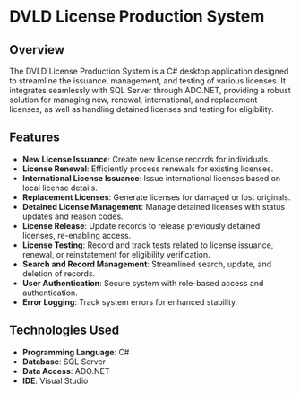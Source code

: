 # DVLD License Production System

## Overview
The DVLD License Production System is a C# desktop application designed to streamline the issuance, management, and testing of various licenses. It integrates seamlessly with SQL Server through ADO.NET, providing a robust solution for managing new, renewal, international, and replacement licenses, as well as handling detained licenses and testing for eligibility.

## Features

- **New License Issuance**: Create new license records for individuals.
- **License Renewal**: Efficiently process renewals for existing licenses.
- **International License Issuance**: Issue international licenses based on local license details.
- **Replacement Licenses**: Generate licenses for damaged or lost originals.
- **Detained License Management**: Manage detained licenses with status updates and reason codes.
- **License Release**: Update records to release previously detained licenses, re-enabling access.
- **License Testing**: Record and track tests related to license issuance, renewal, or reinstatement for eligibility verification.
- **Search and Record Management**: Streamlined search, update, and deletion of records.
- **User Authentication**: Secure system with role-based access and authentication.
- **Error Logging**: Track system errors for enhanced stability.

## Technologies Used

- **Programming Language**: C#
- **Database**: SQL Server
- **Data Access**: ADO.NET
- **IDE**: Visual Studio
